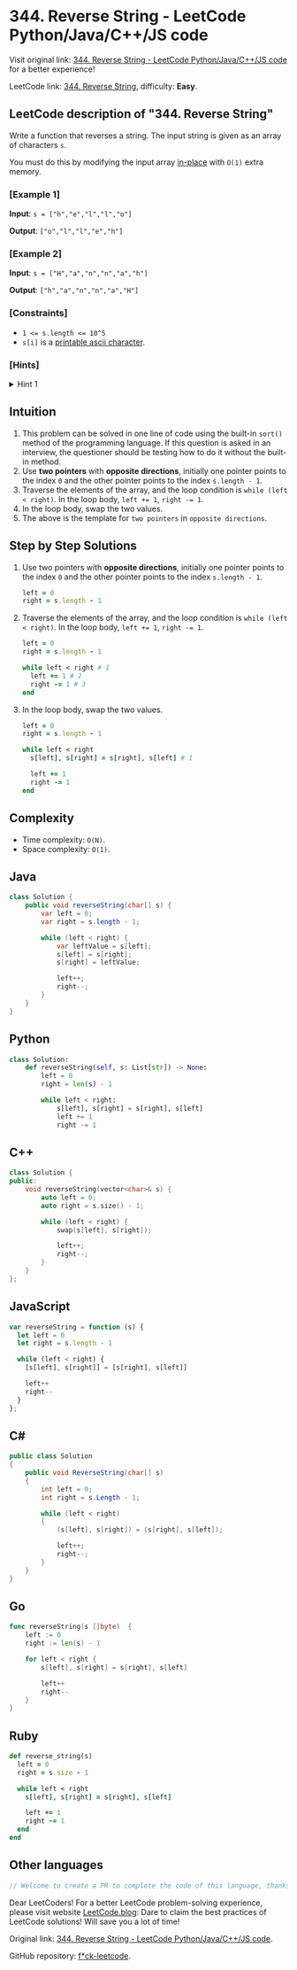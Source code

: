 # 344. Reverse String - LeetCode Python/Java/C++/JS code

Visit original link: [344. Reverse String - LeetCode Python/Java/C++/JS code](https://leetcode.blog/en/leetcode/344-reverse-string) for a better experience!

LeetCode link: [344. Reverse String](https://leetcode.com/problems/reverse-string), difficulty: **Easy**.

## LeetCode description of "344. Reverse String"

Write a function that reverses a string. The input string is given as an array of characters `s`.

You must do this by modifying the input array [in-place](https://en.wikipedia.org/wiki/In-place_algorithm) with `O(1)` extra memory.

### [Example 1]

**Input**: `s = ["h","e","l","l","o"]`

**Output**: `["o","l","l","e","h"]`

### [Example 2]

**Input**: `s = ["H","a","n","n","a","h"]`

**Output**: `["h","a","n","n","a","H"]`

### [Constraints]

- `1 <= s.length <= 10^5`
- `s[i]` is a [printable ascii character](https://en.wikipedia.org/wiki/ASCII#Printable_characters).

### [Hints]

<details>
  <summary>Hint 1</summary>
  The entire logic for reversing a string is based on using the opposite directional two-pointer approach!

  
</details>

## Intuition

1. This problem can be solved in one line of code using the built-in `sort()` method of the programming language. If this question is asked in an interview, the questioner should be testing how to do it without the built-in method.
2. Use **two pointers** with **opposite directions**, initially one pointer points to the index `0` and the other pointer points to the index `s.length - 1`.
3. Traverse the elements of the array, and the loop condition is `while (left < right)`. In the loop body, `left += 1`, `right -= 1`.
4. In the loop body, swap the two values.
5. The above is the template for `two pointers` in `opposite directions`.

## Step by Step Solutions

1. Use two pointers with **opposite directions**, initially one pointer points to the index `0` and the other pointer points to the index `s.length - 1`.

    ```ruby
    left = 0
    right = s.length - 1
    ```

2. Traverse the elements of the array, and the loop condition is `while (left < right)`. In the loop body, `left += 1`, `right -= 1`.

    ```ruby
    left = 0
    right = s.length - 1
    
    while left < right # 1
      left += 1 # 2
      right -= 1 # 3
    end
    ```

3. In the loop body, swap the two values.

    ```ruby
    left = 0
    right = s.length - 1
    
    while left < right
      s[left], s[right] = s[right], s[left] # 1
    
      left += 1
      right -= 1
    end
    ```

## Complexity

- Time complexity: `O(N)`.
- Space complexity: `O(1)`.

## Java

```java
class Solution {
    public void reverseString(char[] s) {
        var left = 0;
        var right = s.length - 1;

        while (left < right) {
            var leftValue = s[left];
            s[left] = s[right];
            s[right] = leftValue;

            left++;
            right--;
        }
    }
}
```

## Python

```python
class Solution:
    def reverseString(self, s: List[str]) -> None:
        left = 0
        right = len(s) - 1

        while left < right:
            s[left], s[right] = s[right], s[left]
            left += 1
            right -= 1
```

## C++

```cpp
class Solution {
public:
    void reverseString(vector<char>& s) {
        auto left = 0;
        auto right = s.size() - 1;

        while (left < right) {
            swap(s[left], s[right]);

            left++;
            right--;
        }
    }
};
```

## JavaScript

```javascript
var reverseString = function (s) {
  let left = 0
  let right = s.length - 1

  while (left < right) {
    [s[left], s[right]] = [s[right], s[left]]

    left++
    right--
  }
};
```

## C#

```csharp
public class Solution
{
    public void ReverseString(char[] s)
    {
        int left = 0;
        int right = s.Length - 1;

        while (left < right)
        {
            (s[left], s[right]) = (s[right], s[left]);

            left++;
            right--;
        }
    }
}
```

## Go

```go
func reverseString(s []byte)  {
    left := 0
    right := len(s) - 1

    for left < right {
        s[left], s[right] = s[right], s[left]

        left++
        right--
    }
}
```

## Ruby

```ruby
def reverse_string(s)
  left = 0
  right = s.size - 1

  while left < right
    s[left], s[right] = s[right], s[left]

    left += 1
    right -= 1
  end
end
```

## Other languages

```java
// Welcome to create a PR to complete the code of this language, thanks!
```

Dear LeetCoders! For a better LeetCode problem-solving experience, please visit website [LeetCode.blog](https://leetcode.blog): Dare to claim the best practices of LeetCode solutions! Will save you a lot of time!

Original link: [344. Reverse String - LeetCode Python/Java/C++/JS code](https://leetcode.blog/en/leetcode/344-reverse-string).

GitHub repository: [f*ck-leetcode](https://github.com/fuck-leetcode/fuck-leetcode).

